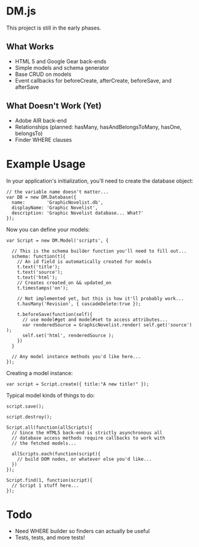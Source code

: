 # DM.js

This project is still in the early phases.

## What Works

* HTML 5 and Google Gear back-ends
* Simple models and schema generator
* Base CRUD on models
* Event callbacks for beforeCreate, afterCreate, beforeSave, and afterSave

## What Doesn't Work (Yet)

* Adobe AIR back-end
* Relationships (planned: hasMany, hasAndBelongsToMany, hasOne, belongsTo)
* Finder WHERE clauses

# Example Usage

In your application's initialization, you'll need to create the database object:

    // the variable name doesn't matter...
    var DB = new DM.Database({
      name:        'GraphicNovelist.db',
      displayName: 'Graphic Novelist',
      description: 'Graphic Novelist database... What?'
    });
  
Now you can define your models:


    var Script = new DM.Model('scripts', {
      
      // This is the schema builder function you'll need to fill out...
      schema: function(t){ 
        // An id field is automatically created for models
        t.text('title');
        t.text('source');
        t.text('html');
        // Creates created_on && updated_on
        t.timestamps('on');
        
        // Not implemented yet, but this is how it'll probably work...
        t.hasMany('Revision', { cascadeDelete:true });
        
        t.beforeSave(function(self){
          // use model#get and model#set to access attributes...
          var renderedSource = GraphicNovelist.render( self.get('source') );
          self.set('html', renderedSource );
        })
      }
    
      // Any model instance methods you'd like here...
    });

Creating a model instance:

    var script = Script.create({ title:"A new title!" });

Typical model kinds of things to do:
    
    script.save();

    script.destroy();
    
    Script.all(function(allScripts){
      // Since the HTML5 back-end is strictly asynchronous all
      // database access methods require callbacks to work with
      // the fetched models... 
      
      allScripts.each(function(script){
        // build DOM nodes, or whatever else you'd like...
      })
    });
    
    Script.find(1, function(script){
      // Script 1 stuff here...
    });
    
# Todo

* Need WHERE builder so finders can actually be useful
* Tests, tests, and more tests!